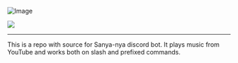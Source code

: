 ![Image](https://raw.githubusercontent.com/RealSosiso4ka/SanyaBot/master/Media/Avatar/banner.gif)

![](https://img.shields.io/badge/bot_version-v1.0.0-%23ebd8c3?style=for-the-badge&logo=python&logoColor=white&link=http://left&link=https://discord.gg/UnzBCz5hn6)
****

This is a repo with source for Sanya-nya discord bot. It plays music from YouTube and works both on slash and prefixed commands.
